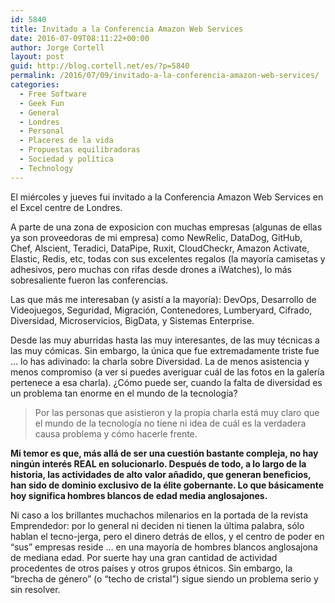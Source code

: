 ```yaml
---
id: 5840
title: Invitado a la Conferencia Amazon Web Services
date: 2016-07-09T08:11:22+00:00
author: Jorge Cortell
layout: post
guid: http://blog.cortell.net/es/?p=5840
permalink: /2016/07/09/invitado-a-la-conferencia-amazon-web-services/
categories:
  - Free Software
  - Geek Fun
  - General
  - Londres
  - Personal
  - Placeres de la vida
  - Propuestas equilibradoras
  - Sociedad y polí­tica
  - Technology
---
```

El miércoles y jueves fui invitado a la Conferencia Amazon Web Services en el Excel centre de Londres.

A parte de una zona de exposicion con muchas empresas (algunas de ellas ya son proveedoras de mi empresa) como NewRelic, DataDog, GitHub, Chef, Alscient, Teradici, DataPipe, Ruxit, CloudCheckr, Amazon Activate, Elastic, Redis, etc, todas con sus excelentes regalos (la mayoría camisetas y adhesivos, pero muchas con rifas desde drones a iWatches), lo más sobresaliente fueron las conferencias.

Las que más me interesaban (y asistí a la mayoría): DevOps, Desarrollo de Videojuegos, Seguridad, Migración, Contenedores, Lumberyard, Cifrado, Diversidad, Microservicios, BigData, y Sistemas Enterprise.

Desde las muy aburridas hasta las muy interesantes, de las muy técnicas a las muy cómicas. Sin embargo, la única que fue extremadamente triste fue &#8230; lo has adivinado: la charla sobre Diversidad. La de menos asistencia y menos compromiso (a ver si puedes averiguar cuál de las fotos en la galería pertenece a esa charla). ¿Cómo puede ser, cuando la falta de diversidad es un problema tan enorme en el mundo de la tecnología?

> Por las personas que asistieron y la propia charla está muy claro que el mundo de la tecnología no tiene ni idea de cuál es la verdadera causa problema y cómo hacerle frente.

**Mi temor es que, más allá de ser una cuestión bastante compleja, no hay ningún interés REAL en solucionarlo. Después de todo, a lo largo de la historia, las actividades de alto valor añadido, que generan beneficios, han sido de dominio exclusivo de la élite gobernante. Lo que básicamente hoy significa hombres blancos de edad media anglosajones.**

Ni caso a los brillantes muchachos milenarios en la portada de la revista Emprendedor: por lo general ni deciden ni tienen la última palabra, sólo hablan el tecno-jerga, pero el dinero detrás de ellos, y el centro de poder en &#8220;sus&#8221; empresas reside &#8230; en una mayoría de hombres blancos anglosajona de mediana edad. Por suerte hay una gran cantidad de actividad procedentes de otros países y otros grupos étnicos. Sin embargo, la &#8220;brecha de género&#8221; (o &#8220;techo de cristal&#8221;) sigue siendo un problema serio y sin resolver.
